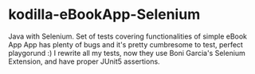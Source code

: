 # kodilla-eBookApp-Selenium
Java with Selenium. Set of tests covering functionalities of simple eBook App 
App has plenty of bugs and it's pretty cumbresome to test, perfect playgorund :) 
I rewrite all my tests, now they use Boni Garcia's Selenium Extension, and have proper JUnit5 assertions.
